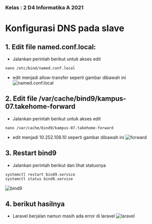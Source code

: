 ### Kelas : 2 D4 Informatika A 2021

# Konfigurasi DNS pada slave 
## 1. Edit file named.conf.local:
- Jalankan perintah berikut untuk akses edit
```
nano /etc/bind/named.conf.local
```
- edit menjadi allow-transfer seperti gambar dibawah ini
![named.conf.local](https://raw.githubusercontent.com/rizal15D/WorkshopAdministrasiJaringan/main/Minggu%2011/Assets/1.png)

## 2. Edit file /var/cache/bind9/kampus-07.takehome-forward
- Jalankan perintah berikut untuk akses edit
```
nano /var/cache/bind9/kampus-07.takehome-forward
```
- edit menjadi 10.252.108.10 seperti gambar dibawah ini
![forward](https://raw.githubusercontent.com/rizal15D/WorkshopAdministrasiJaringan/main/Minggu%2011/Assets/2.png)

## 3. Restart bind9
- Jalankan perintah berikut dan lihat statusnya
```
systemctl restart bind9.service
systemctl status bind9.service
```
![bind9](https://raw.githubusercontent.com/rizal15D/WorkshopAdministrasiJaringan/main/Minggu%2011/Assets/3.png)

## 4. berikut hasilnya
- Laravel berjalan namun masih ada error di laravel
![laravel](https://raw.githubusercontent.com/rizal15D/WorkshopAdministrasiJaringan/main/Minggu%2011/Assets/4.jpeg)
